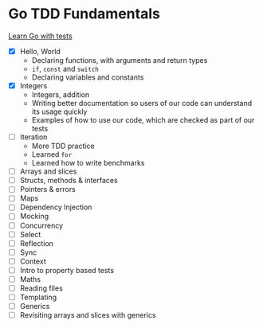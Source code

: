 # Go TDD Fundamentals

[Learn Go with tests](https://quii.gitbook.io/learn-go-with-tests/)

- [x] Hello, World
  - Declaring functions, with arguments and return types
  - `if`, `const` and `switch`
  - Declaring variables and constants 
- [x] Integers
  - Integers, addition
  - Writing better documentation so users of our code can understand its usage quickly
  - Examples of how to use our code, which are checked as part of our tests 
- [ ] Iteration
  - More TDD practice
  - Learned `for`
  - Learned how to write benchmarks
- [ ] Arrays and slices
- [ ] Structs, methods & interfaces
- [ ] Pointers & errors
- [ ] Maps
- [ ] Dependency Injection
- [ ] Mocking
- [ ] Concurrency
- [ ] Select
- [ ] Reflection
- [ ] Sync
- [ ] Context
- [ ] Intro to property based tests
- [ ] Maths
- [ ] Reading files
- [ ] Templating
- [ ] Generics
- [ ] Revisiting arrays and slices with generics